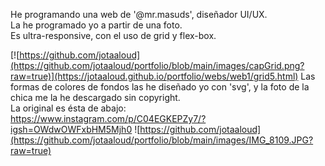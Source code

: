 He programando una web de '@mr.masuds', diseñador UI/UX.</br>
La he programado yo a partir de una foto.</br>
Es ultra-responsive, con el uso de grid y flex-box.

[![https://github.com/jotaaloud](https://github.com/jotaaloud/portfolio/blob/main/images/capGrid.png?raw=true)](https://jotaaloud.github.io/portfolio/webs/web1/grid5.html)
Las formas de colores de fondos las he diseñado yo con 'svg', y la foto de la chica me la he descargado sin copyright.
</br>
La original es ésta de abajo:</br>
https://www.instagram.com/p/C04EGKEPZy7/?igsh=OWdwOWFxbHM5Mjh0
![https://github.com/jotaaloud](https://github.com/jotaaloud/portfolio/blob/main/images/IMG_8109.JPG?raw=true)
